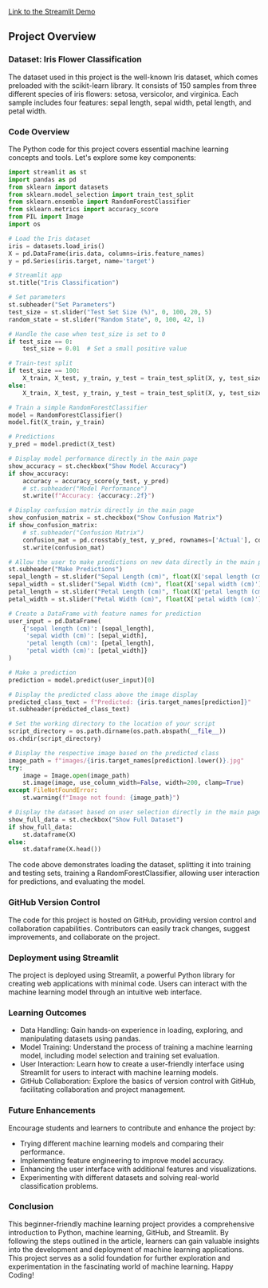 [Link to the Streamlit Demo](https://senmldemo.streamlit.app/)

## Project Overview

### Dataset: Iris Flower Classification

The dataset used in this project is the well-known Iris dataset, which comes preloaded with the scikit-learn library. It consists of 150 samples from three different species of iris flowers: setosa, versicolor, and virginica. Each sample includes four features: sepal length, sepal width, petal length, and petal width.

### Code Overview

The Python code for this project covers essential machine learning concepts and tools. Let's explore some key components:

```python
import streamlit as st
import pandas as pd
from sklearn import datasets
from sklearn.model_selection import train_test_split
from sklearn.ensemble import RandomForestClassifier
from sklearn.metrics import accuracy_score
from PIL import Image
import os

# Load the Iris dataset
iris = datasets.load_iris()
X = pd.DataFrame(iris.data, columns=iris.feature_names)
y = pd.Series(iris.target, name='target')

# Streamlit app
st.title("Iris Classification")

# Set parameters
st.subheader("Set Parameters")
test_size = st.slider("Test Set Size (%)", 0, 100, 20, 5)
random_state = st.slider("Random State", 0, 100, 42, 1)

# Handle the case when test_size is set to 0
if test_size == 0:
    test_size = 0.01  # Set a small positive value

# Train-test split
if test_size == 100:
    X_train, X_test, y_train, y_test = train_test_split(X, y, test_size=None, random_state=random_state)
else:
    X_train, X_test, y_train, y_test = train_test_split(X, y, test_size=test_size/100, random_state=random_state)

# Train a simple RandomForestClassifier
model = RandomForestClassifier()
model.fit(X_train, y_train)

# Predictions
y_pred = model.predict(X_test)

# Display model performance directly in the main page
show_accuracy = st.checkbox("Show Model Accuracy")
if show_accuracy:
    accuracy = accuracy_score(y_test, y_pred)
    # st.subheader("Model Performance")
    st.write(f"Accuracy: {accuracy:.2f}")

# Display confusion matrix directly in the main page
show_confusion_matrix = st.checkbox("Show Confusion Matrix")
if show_confusion_matrix:
    # st.subheader("Confusion Matrix")
    confusion_mat = pd.crosstab(y_test, y_pred, rownames=['Actual'], colnames=['Predicted'])
    st.write(confusion_mat)

# Allow the user to make predictions on new data directly in the main page
st.subheader("Make Predictions")
sepal_length = st.slider("Sepal Length (cm)", float(X['sepal length (cm)'].min()), float(X['sepal length (cm)'].max()), float(X['sepal length (cm)'].mean()))
sepal_width = st.slider("Sepal Width (cm)", float(X['sepal width (cm)'].min()), float(X['sepal width (cm)'].max()), float(X['sepal width (cm)'].mean()))
petal_length = st.slider("Petal Length (cm)", float(X['petal length (cm)'].min()), float(X['petal length (cm)'].max()), float(X['petal length (cm)'].mean()))
petal_width = st.slider("Petal Width (cm)", float(X['petal width (cm)'].min()), float(X['petal width (cm)'].max()), float(X['petal width (cm)'].mean()))

# Create a DataFrame with feature names for prediction
user_input = pd.DataFrame(
    {'sepal length (cm)': [sepal_length],
     'sepal width (cm)': [sepal_width],
     'petal length (cm)': [petal_length],
     'petal width (cm)': [petal_width]}
)

# Make a prediction
prediction = model.predict(user_input)[0]

# Display the predicted class above the image display
predicted_class_text = f"Predicted: {iris.target_names[prediction]}"
st.subheader(predicted_class_text)

# Set the working directory to the location of your script
script_directory = os.path.dirname(os.path.abspath(__file__))
os.chdir(script_directory)

# Display the respective image based on the predicted class
image_path = f"images/{iris.target_names[prediction].lower()}.jpg"
try:
    image = Image.open(image_path)
    st.image(image, use_column_width=False, width=200, clamp=True)
except FileNotFoundError:
    st.warning(f"Image not found: {image_path}")

# Display the dataset based on user selection directly in the main page
show_full_data = st.checkbox("Show Full Dataset")
if show_full_data:
    st.dataframe(X)
else:
    st.dataframe(X.head())
```

The code above demonstrates loading the dataset, splitting it into training and testing sets, training a RandomForestClassifier, allowing user interaction for predictions, and evaluating the model.

### GitHub Version Control
The code for this project is hosted on GitHub, providing version control and collaboration capabilities. Contributors can easily track changes, suggest improvements, and collaborate on the project.

### Deployment using Streamlit
The project is deployed using Streamlit, a powerful Python library for creating web applications with minimal code. Users can interact with the machine learning model through an intuitive web interface.

### Learning Outcomes
- Data Handling: Gain hands-on experience in loading, exploring, and manipulating datasets using pandas.
- Model Training: Understand the process of training a machine learning model, including model selection and training set evaluation.
- User Interaction: Learn how to create a user-friendly interface using Streamlit for users to interact with machine learning models.
- GitHub Collaboration: Explore the basics of version control with GitHub, facilitating collaboration and project management.

### Future Enhancements
Encourage students and learners to contribute and enhance the project by:
- Trying different machine learning models and comparing their performance.
- Implementing feature engineering to improve model accuracy.
- Enhancing the user interface with additional features and visualizations.
- Experimenting with different datasets and solving real-world classification problems.

### Conclusion
This beginner-friendly machine learning project provides a comprehensive introduction to Python, machine learning, GitHub, and Streamlit. By following the steps outlined in the article, learners can gain valuable insights into the development and deployment of machine learning applications. This project serves as a solid foundation for further exploration and experimentation in the fascinating world of machine learning. Happy Coding!
